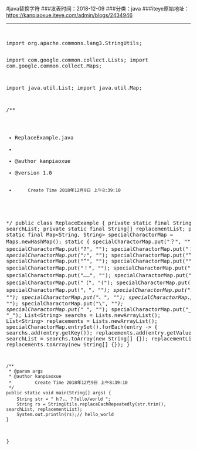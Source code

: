 #java替换字符
###发表时间：2018-12-09
###分类：java
###iteye原始地址：<a href="https://kanpiaoxue.iteye.com/admin/blogs/2434946" target="_blank">https://kanpiaoxue.iteye.com/admin/blogs/2434946</a>

---

<div class="iteye-blog-content-contain" style="font-size: 14px;"> 
 <p>&nbsp;</p> 
 <pre name="code" class="java">import org.apache.commons.lang3.StringUtils;

import com.google.common.collect.Lists;
import com.google.common.collect.Maps;

import java.util.List;
import java.util.Map;

/**
 * ReplaceExample.java
 * 
 * @author kanpiaoxue
 * @version 1.0
 *          Create Time 2018年12月9日 上午8:39:10
 */
public class ReplaceExample {
    private static final String[] searchList;
    private static final String[] replacementList;
    private static final Map&lt;String, String&gt; specialCharactorMap = Maps.newHashMap();
    static {
        specialCharactorMap.put("？", "");
        specialCharactorMap.put("?", "");
        specialCharactorMap.put("：", "_");
        specialCharactorMap.put(":", "_");
        specialCharactorMap.put("“", "");
        specialCharactorMap.put("”", "");
        specialCharactorMap.put("\"", "");
        specialCharactorMap.put("！", "");
        specialCharactorMap.put("￥", "");
        specialCharactorMap.put("……", "");
        specialCharactorMap.put("；", "");
        specialCharactorMap.put("（", "(");
        specialCharactorMap.put("）", ")");
        specialCharactorMap.put("，", "_");
        specialCharactorMap.put("。", "");
        specialCharactorMap.put("、", "");
        specialCharactorMap.put("/", "_");
        specialCharactorMap.put("\\", "_");
        specialCharactorMap.put(" ", "_");
        specialCharactorMap.put("__", "_");
        List&lt;String&gt; searchs = Lists.newArrayList();
        List&lt;String&gt; replacements = Lists.newArrayList();
        specialCharactorMap.entrySet().forEach(entry -&gt; {
            searchs.add(entry.getKey());
            replacements.add(entry.getValue());
        });
        searchList = searchs.toArray(new String[] {});
        replacementList = replacements.toArray(new String[] {});
    }

    /**
     * @param args
     * @author kanpiaoxue
     *         Create Time 2018年12月9日 上午8:39:10
     */
    public static void main(String[] args) {
        String str = " h？。、？?ello/world ";
        String rs = StringUtils.replaceEachRepeatedly(str.trim(), searchList, replacementList);
        System.out.println(rs);// hello_world
    }

}
</pre> 
 <p>&nbsp;</p> 
</div>